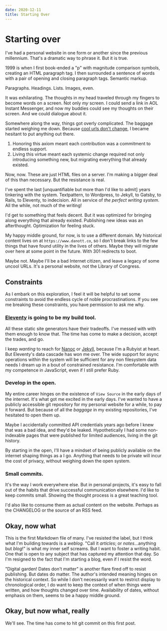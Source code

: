 ```yaml
---
date: 2020-12-11
title: Starting Over
---
```


# Starting over

I've had a personal website in one form or another since the previous millennium.
That's a dramatic way to phrase it. 
But it is true.

1999 is when I first book-ended a "p" with magnitude comparison symbols, creating an HTML paragraph tag.
I then surrounded a sentence of words with a pair of opening and closing paragraph tags.
Semantic markup.

Paragraphs.
Headings.
Lists.
Images, even.

It was exhilarating. 
The thoughts in my head traveled through my fingers to become words on a screen.
Not only _my_ screen.
I could send a link in AOL Instant Messenger, and now my buddies could see my thoughts on their screen.
And we could dialogue about it.

Somewhere along the way, things got overly complicated.
The baggage started weighing me down.
Because [cool urls don't change][], I became hesitant to put anything out there.

1. Honoring this axiom meant each contribution was a commitment to endless support.
2. Living this virtue meant each systemic change required not only introducing something new, but migrating everything that already existed.

Now, now.
These are just HTML files on a server.
I'm making a bigger deal of this than necessary.
But the resistance is real.

I've spent the last [unquantifiable but more than I'd like to admit] years tinkering with the system.
Textpattern, to Wordpress, to Jekyll, to Gatsby, to Rails, to Eleventy, to indecision.
All in service of _the perfect writing system_.
All the while, not much of the writing!

I'd get to something that feels decent.
But it was optimized for bringing along everything that already existed.
Publishing new ideas was an afterthought.
Optimization for feeling stuck.

My happy middle ground, for now, is to use a different domain.
My historical content lives on at `https://www.danott.co`, so I don't break links to the few things that have found utility in the lives of others.
Maybe they will migrate over here at some point in the future.
With 301 redirects to boot.

Maybe not.
Maybe I'll be a bad Internet citizen, and leave a legacy of some uncool URLs.
It's a personal website, not the Library of Congress.

## Constraints

As I embark on this exploration, I feel it will be helpful to set some constraints to avoid the endless cycle of noble procrastinations. 
If you see me breaking these constraints, you have permission to ask me why.

### [Eleventy][] is going to be my build tool.

All these static site generators have their tradeoffs. 
I've messed with with them enough to know that. 
The time has come to make a decision, accept the trades, and go.

I keep _wanting_ to reach for [Nanoc][] or [Jekyll][], because I'm a Rubyist at heart.
But Eleventy's data cascade has won me over.
The wide support for async operations within the system will be sufficient for any non filesystem data needs I dream up in a bout of constrained resistance.
I'm comfortable with my competence in JavaScript, even if I still prefer Ruby.

### Develop in the open. 

My entire career hinges on the existence of `View Source` in the early days of the internet.
It's what got me excited in the early days.
I've wanted to have a publicly accessible git repository for my personal website for a while, to pay it forward.
But because of all the _baggage_ in my existing repositories, I've hesitated to open them up.

Maybe I accidentally committed API credentials years ago before I knew that was a bad idea, and they'd be leaked.
Hypothetically I had some non-indexable pages that were published for limited audiences, living in the git history.

By starting in the open, I'll have a mindset of being publicly available on the internet shaping things as a I go.
Anything that needs to be private will incur the cost of privacy, without weighing down the open system.

### Small commits.

It's the way I work everywhere else. 
But in personal projects, it's easy to fall out of the habits that drive successful communication elsewhere.
I'd like to keep commits small.
Showing the thought process is a great teaching tool.

I'd also like to consume them as actual content on the website.
Perhaps as the CHANGELOG or the source of an RSS feed.

## Okay, now what

This is the first Markdown file of many.
I've resisted the label, but I think what I'm building towards is a _weblog_.
"Call it _articles_; or _notes_...anything but _blog_!" is what my inner self screams.
But I want to foster a writing habit. 
One that is open to any subject that has captured my attention that day.
So I'm resigned to the fact that I'm starting a blog, even if I resist the word.

"Digital garden! Dates don't matter" is another flare fired off to resist publishing.
But dates do matter. 
The author's intended meaning hinges on the historical context.
So while I don't necessarily want to restrict display to chronological order, I do want to keep the context of when things were written, and how thoughts changed over time.
Availability of dates, without emphasis on them, seems to be a happy middle ground.

## Okay, but now what, really

We'll see.
The time has come to hit git commit on this first post.

[cool urls don't change]: https://www.w3.org/Provider/Style/URI.html
[eleventy]: https://www.11ty.dev/
[jekyll]: https://jekyllrb.com
[nanoc]: https://nanoc.ws
